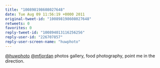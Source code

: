 ```yaml
---
title: "100898198608027648"
date: Tue Aug 09 11:56:19 +0000 2011
original-tweet-id: "100898198608027648"
retweets: 0
favorites: 0
reply-tweet-id: "100894013116256256"
reply-user-id: "226707857"
reply-user-screen-name: "huwphoto"
---
```

<a href="https://twitter.com/huwphoto">@huwphoto</a> <a href="https://twitter.com/mfjordan">@mfjordan</a> photos gallery, food photography, point me in the direction.
